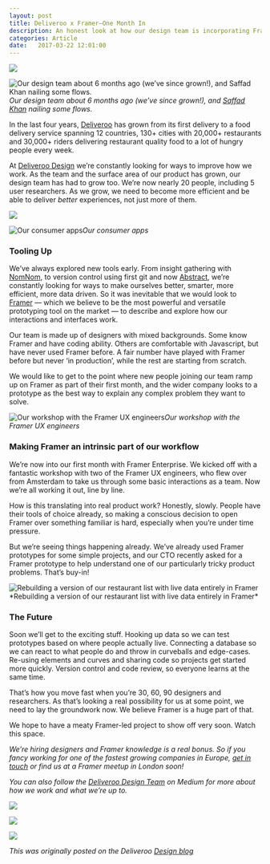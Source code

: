 ```yaml
---
layout: post
title: Deliveroo x Framer–One Month In
description: An honest look at how our design team is incorporating Framer into our workflow.
categories: Article
date:   2017-03-22 12:01:00
---
```


![](https://cdn-images-1.medium.com/max/4000/0*ILisHfu-uqacnL85.jpg)

![Our design team about 6 months ago (we’ve since grown!), and [Saffad Khan](undefined) nailing some flows.](https://cdn-images-1.medium.com/max/11520/1*RR7AuKEioVvEWBfH_xl0JQ.jpeg)*Our design team about 6 months ago (we’ve since grown!), and [Saffad Khan](undefined) nailing some flows.*

In the last four years, [Deliveroo](http://www.deliveroo.co.uk) has grown from its first delivery to a food delivery service spanning 12 countries, 130+ cities with 20,000+ restaurants and 30,000+ riders delivering restaurant quality food to a lot of hungry people every week.

At [Deliveroo Design](http://www.deliveroo.design/) we’re constantly looking for ways to improve how we work. As the team and the surface area of our product has grown, our design team has had to grow too. We’re now nearly 20 people, including 5 user researchers. As we grow, we need to become more efficient and be able to deliver *better* experiences, not just more of them.

![](https://cdn-images-1.medium.com/max/3200/0*RM9YVIYmbRTCmSVv.)

![Our consumer apps](https://cdn-images-1.medium.com/max/3840/0*EAZwRtVSyVWfQ3cG.png)*Our consumer apps*

### Tooling Up

We’ve always explored new tools early. From insight gathering with [NomNom](https://nomnom.it/), to version control using first git and now [Abstract](https://www.abstractapp.com/), we’re constantly looking for ways to make ourselves better, smarter, more efficient, more data driven. So it was inevitable that we would look to [Framer](https://framer.com/?utm_source=Medium&utm_campaign=Deliveroo_Post&utm_medium=Blog) — which we believe to be the most powerful and versatile prototyping tool on the market — to describe and explore how our interactions and interfaces work.

Our team is made up of designers with mixed backgrounds. Some know Framer and have coding ability. Others are comfortable with Javascript, but have never used Framer before. A fair number have played with Framer before but never ‘in production’, while the rest are starting from scratch.

We would like to get to the point where new people joining our team ramp up on Framer as part of their first month, and the wider company looks to a prototype as the best way to explain any complex problem they want to solve.

![Our workshop with the Framer UX engineers](https://cdn-images-1.medium.com/max/4000/0*RQOfR9q0r-98LTSq.jpg)*Our workshop with the Framer UX engineers*

### **Making Framer an intrinsic part of our workflow**

We’re now into our first month with Framer Enterprise. We kicked off with a fantastic workshop with two of the Framer UX engineers, who flew over from Amsterdam to take us through some basic interactions as a team. Now we’re all working it out, line by line.

How is this translating into real product work? Honestly, slowly. People have their tools of choice already, so making a conscious decision to open Framer over something familiar is hard, especially when you’re under time pressure.

But we’re seeing things happening already. We’ve already used Framer prototypes for some simple projects, and our CTO recently asked for a Framer prototype to help understand one of our particularly tricky product problems. That’s buy-in!

![Rebuilding a version of our restaurant list with live data entirely in Framer](https://cdn-images-1.medium.com/max/3200/0*X4Ng6y90_9wAfvQY.)*Rebuilding a version of our restaurant list with live data entirely in Framer*

### **The Future**

Soon we’ll get to the exciting stuff. Hooking up data so we can test prototypes based on where people actually live. Connecting a database so we can react to what people do and throw in curveballs and edge-cases. Re-using elements and curves and sharing code so projects get started more quickly. Version control and code review, so everyone learns at the same time.

That’s how you move fast when you’re 30, 60, 90 designers and researchers. As that’s looking a real possibility for us at some point, we need to lay the groundwork now. We believe Framer is a huge part of that.

We hope to have a meaty Framer-led project to show off very soon. Watch this space.

*We’re hiring designers and Framer knowledge is a real bonus. So if you fancy working for one of the fastest growing companies in Europe, [get in touch](http://www.deliveroo.design) or find us at a Framer meetup in London soon!*

*You can also follow the [Deliveroo Design Team](undefined) on Medium for more about how we work and what we’re up to.*

![](https://cdn-images-1.medium.com/max/2000/1*iDDdgl0YNt5yOiz3SSnh8Q.png)

![](https://cdn-images-1.medium.com/max/2000/1*H6W5-QpHqVSRRR2N9NSe3w@2x.png)

![](https://cdn-images-1.medium.com/max/2000/1*WJp-afZyQk72Y14YsubOcQ@2x.png)

_This was originally posted on the Deliveroo [Design blog](https://blog.framer.com/deliveroo-x-framer-one-month-in-c791d0589e10)_
